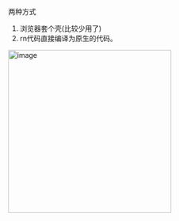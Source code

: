 两种方式
1. 浏览器套个壳(比较少用了)
2. rn代码直接编译为原生的代码。    
<img width="329" alt="image" src="https://user-images.githubusercontent.com/12959356/200164106-502c46f8-01de-4a3a-a0db-b931cda45297.png">
